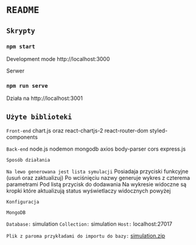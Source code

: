 # `README`

## `Skrypty`

### `npm start`

Development mode http://localhost:3000


Serwer

### `npm run serve`

Działa na  http://localhost:3001
 
 
## `Użyte biblioteki`

`Front-end`
chart.js oraz react-chartjs-2
react-router-dom
styled-components

`Back-end`
node.js
nodemon
mongodb
axios
body-parser
cors
express.js

`Sposób działania`

`Na lewo generowana jest lista symulacji`
Posiadaja przyciski funkcyjne (usuń oraz zaktualizuj)
Po wciśnięciu nazwy generuje wykres z czterema parametrami
Pod listą przycisk do dodawania
Na wykresie widoczne są kropki które aktualizują status wyświetlaczy widocznych powyżej

`Konfiguracja`

`MongoDB`

`Database:` simulation
`Collection:` simulation
`Host:` localhost:27017

`Plik z paroma przykładami do importu do bazy:`
[simulation.zip](https://github.com/Mateusz03/epidemy-simulation/files/9855540/simulation.zip)
